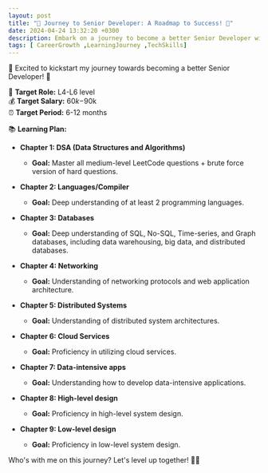 ```yaml
---
layout: post
title: "🚀 Journey to Senior Developer: A Roadmap to Success! 🚀"
date: 2024-04-24 13:32:20 +0300
description: Embark on a journey to become a better Senior Developer with this comprehensive learning plan! Master Data Structures, Algorithms, Databases, Networking, Distributed Systems, Cloud Services, and more. Level up your skills and aim for L4-L6 roles with a salary range of $60k-$90k. Let's level up together! 🚀💪 # Add post description (optional)
tags: [ CareerGrowth ,LearningJourney ,TechSkills]
---
```

🚀 Excited to kickstart my journey towards becoming a better Senior Developer! 🚀

🎯 **Target Role:** L4-L6 level  
💰 **Target Salary:** $60k-$90k  
⏰ **Target Period:** 6-12 months  

📚 **Learning Plan:**

- **Chapter 1: DSA (Data Structures and Algorithms)**  
  - **Goal:** Master all medium-level LeetCode questions + brute force version of hard questions.

- **Chapter 2: Languages/Compiler**  
  - **Goal:** Deep understanding of at least 2 programming languages.

- **Chapter 3: Databases**  
  - **Goal:** Deep understanding of SQL, No-SQL, Time-series, and Graph databases, including data warehousing, big data, and distributed databases.

- **Chapter 4: Networking**  
  - **Goal:** Understanding of networking protocols and web application architecture.

- **Chapter 5: Distributed Systems**  
  - **Goal:** Understanding of distributed system architectures.

- **Chapter 6: Cloud Services**  
  - **Goal:** Proficiency in utilizing cloud services.

- **Chapter 7: Data-intensive apps**  
  - **Goal:** Understanding how to develop data-intensive applications.

- **Chapter 8: High-level design**  
  - **Goal:** Proficiency in high-level system design.

- **Chapter 9: Low-level design**  
  - **Goal:** Proficiency in low-level system design.

Who's with me on this journey? Let's level up together! 🚀💪
